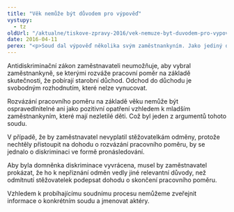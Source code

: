 ```yaml
---
title: "Věk nemůže být důvodem pro výpověď"
vystupy:
  - tz
oldUrl: "/aktualne/tiskove-zpravy-2016/vek-nemuze-byt-duvodem-pro-vypoved"
date: 2016-04-11
perex: "<p>Soud dal výpověď několika svým zaměstnankyním. Jako jediný důvod jim sdělil, že dosáhly důchodového věku. Těm, které odmítly přistoupit na dohodu o ukončení pracovního poměru, nevyplatil roční odměny. Jejich nadřízený jim také dle jejich tvrzení vyhrožoval, že je bude přesouvat z místa na místo, dokud jim práci nezprotiví. Nakonec jim dal výpověď pro nadbytečnost, aby vzápětí vypsal výběrové řízení na obdobnou pozici. Veřejná ochránkyně práv ve své závěrečné zprávě konstatovala zjevnou diskriminaci těchto zaměstnankyň z důvodu věku. O věci bude rozhodovat soud. </p>"
---
```


<!-- imported from the old website -->

<p>Antidiskriminační zákon zaměstnavateli neumožňuje, aby vybral zaměstnankyně, se kterými rozváže pracovní poměr na základě skutečnosti, že pobírají starobní důchod. Odchod do důchodu je svobodným rozhodnutím, které nelze vynucovat. </p> <p>Rozvázání pracovního poměru na základě věku nemůže být ospravedlnitelné ani jako pozitivní opatření vzhledem k mladším zaměstnankyním, které mají nezletilé děti. Což byl jeden z argumentů tohoto soudu. </p> <p>V případě, že by zaměstnavatel nevyplatil stěžovatelkám odměny, protože nechtěly přistoupit na dohodu o rozvázání pracovního poměru, by se jednalo o diskriminaci ve formě pronásledování.</p> <p>Aby byla domněnka diskriminace vyvrácena, musel by zaměstnavatel prokázat, že ho k nepřiznání odměn vedly jiné relevantní důvody, než odmítnutí stěžovatelek podepsat dohodu o skončení pracovního poměru. </p> Vzhledem k probíhajícímu soudnímu procesu nemůžeme zveřejnit informace o konkrétním soudu a jmenovat aktéry.
